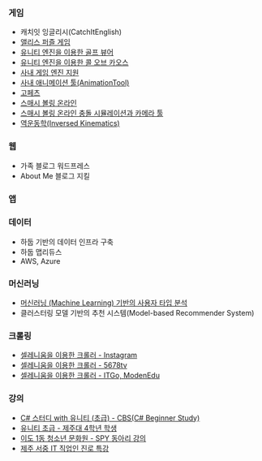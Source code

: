 
### 게임
* 캐치잇 잉글리시(CatchItEnglish)
* [앨리스 퍼즐 게임](/projects/game/alice.html)
* [유니티 엔진을 이용한 골프 뷰어](/projects/game/unity_golf.html)
* [유니티 엔진을 이용한 콜 오브 카오스](/projects/game/unity_cc.html)
* [사내 게임 엔진 지원](/projects/game/engine.html)
* [사내 애니메이션 툴(AnimationTool)](/projects/game/animation-tool.html)
* [고페츠](/projects/game/gopets.html)
* [스매시 볼링 온라인](/projects/game/smash_bowling.html)
* [스매시 볼링 온라인 충돌 시뮬레이션과 카메라 툴](/projects/game/smash_bowling_tool.html)
* [역운동학(Inversed Kinematics)](/projects/game/ik.html)

### 웹
* 가족 블로그 워드프레스
* About Me 블로그 지킬

### 앱

### 데이터 
* 하둡 기반의 데이터 인프라 구축
* 하둡 맵리듀스
* AWS, Azure

### 머신러닝
* [머신러닝 (Machine Learning) 기반의 사용자 타입 분석](/projects/ml/cie-user-type.html)
* 클러스터링 모델 기반의 추천 시스템(Model-based Recommender System)

### 크롤링
* [셀레니움을 이용한 크롤러 - Instagram](/projects/crawling/instagram.html)
* [셀레니움을 이용한 크롤러 - 5678tv](/projects/crawling/5678tv.html)
* [셀레니움을 이용한 크롤러 - ITGo, ModenEdu](/projects/crawling/itgo.html)

### 강의
* [C# 스터디 with 유니티 (초급) - CBS(C# Beginner Study)](/projects/lectures/cbs.html)
* [유니티 초급 - 제주대 4학년 학생](/projects/lectures/unity-lex.html)
* [이도 1동 청소년 문화원 - SPY 동아리 강의](/projects/lectures/spy.html)
* [제주 서중 IT 직업인 진로 특강](/projects/lectures/제주서중.html)